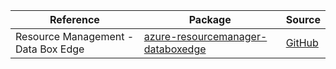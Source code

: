| Reference | Package | Source |
|---|---|---|
|Resource Management - Data Box Edge|[azure-resourcemanager-databoxedge](https://repo1.maven.org/maven2/com/azure/resourcemanager/azure-resourcemanager-databoxedge)|[GitHub](https://github.com/Azure/azure-sdk-for-java/blob/main/sdk/databoxedge/azure-resourcemanager-databoxedge)|
